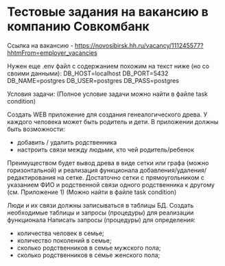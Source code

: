 # Тестовые задания на вакансию в компанию Совкомбанк

Ссылка на вакансию - 
https://novosibirsk.hh.ru/vacancy/111245577?hhtmFrom=employer_vacancies

Нужен еще .env файл с содержанием похожим на текст ниже (но со своими данными):
DB_HOST=localhost
DB_PORT=5432
DB_NAME=postgres
DB_USER=postgres
DB_PASS=postgres

Условия задачи:
(Полное условие задачи можно найти в файле task condition)

Создать WEB приложение для создания генеалогического древа.
У каждого человека может быть родитель и дети.
В приложении должны быть возможности:
 - добавить / удалить родственника
 - настроить связи между людьми, кто чей родитель/ребенок

Преимуществом будет вывод древа в виде сетки или графа (можно горизонтальной) и реализация функционала добавления/удаления/редактирования на сетке. Достаточно сетки с прямоугольником с указанием ФИО и родственной связи одного родственника к другому (см. Приложение 1) (Можно найти в файле task condition)

Люди и их связи должны записываться в таблицы БД. Создать необходимые таблицы и запросы (процедуры) для реализации функционала
Написать запросы (процедуры) для определения:
- количества человек в семье;
- количество поколений в семье;
- сколько родственников в семье мужского пола;
- сколько родственников в семье женского пола;

